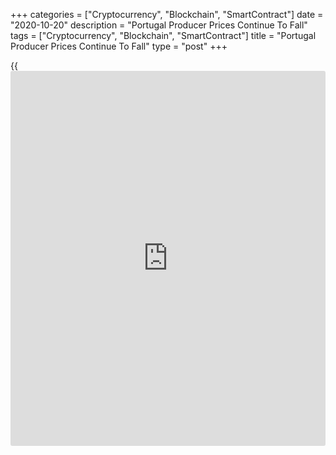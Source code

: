 +++
categories = ["Cryptocurrency", "Blockchain", "SmartContract"]
date = "2020-10-20"
description = "Portugal Producer Prices Continue To Fall"
tags = ["Cryptocurrency", "Blockchain", "SmartContract"]
title = "Portugal Producer Prices Continue To Fall"
type = "post"
+++

{{<iframe id="large-banner" src="https://www.bounty.group/#slide=20.0" width="100%" height="600" scrolling="no" style="border: 0px solid rgb(216, 221, 230); border-radius: 3px;">}}

Portugal's producer prices fall further in September, though at a softer
pace, figures from Statistics Portugal showed on Tuesday.

The producer price index decreased 4.6 percent year-on-year in
September, following a 5.0 percent decline in August.

Excluding the energy group, producer prices fell 1.3 percent in
September, following a 1.5 percent decrease in the previous month.

Prices for energy declined 17.6 percent annually in September and those
of intermediate goods decreased 2.7 percent.

Meanwhile, prices for investment goods rose 0.2 percent.

On a month-on-month basis, producer prices increased 0.1 percent in
September, reversing a 0.1 percent fall in the prior month.

In the third quarter, producer prices declined 5.0 percent yearly,
following a 5.9 percent fall in the previous quarter.

For comments and feedback [contact](https://www.playgroundfx.com/contact/): editorial@rtt[news](https://www.letsplayfx.com/blog/forex-news-website/).com

[Economic News][1]

 **What parts of the world are seeing the best (and worst) economic
performances lately? Click[here][2] to check out our [Econ Scorecard][2]
and find out! See up-to-the-moment [ranking](https://www.playgroundfx.com/blog/crypto-exchange-ranking/)s for the best and worst
performers in [GDP][3], [unemployment rate][4], [inflation][5] and much
more.**

   1. www.rtt[news](https://www.letsplayfx.com/blog/forex-news-website/).com/Content/EconomicNews.aspx
   2. www.rtt[news](https://www.letsplayfx.com/blog/forex-news-website/).com/economic-scorecard/world-rank/PPI/highest-performance.aspx
   3. www.rtt[news](https://www.letsplayfx.com/blog/forex-news-website/).com/economic-scorecard/world-rank/GDP/highest-performance.aspx
   4. www.rtt[news](https://www.letsplayfx.com/blog/forex-news-website/).com/economic-scorecard/world-rank/unemployment-rate/lowest-performance.aspx
   5. www.rtt[news](https://www.letsplayfx.com/blog/forex-news-website/).com/economic-scorecard/world-rank/CPI/highest-performance.aspx